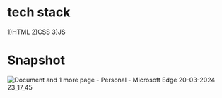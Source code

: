 # tech stack
1)HTML
2)CSS
3)JS
# Snapshot
![Document and 1 more page - Personal - Microsoft​ Edge 20-03-2024 23_17_45](https://github.com/SammithaS/Pizza-Toppings-selector/assets/121117205/c8f0d6ec-cd17-41c8-8dc1-b3db8c694b34)
